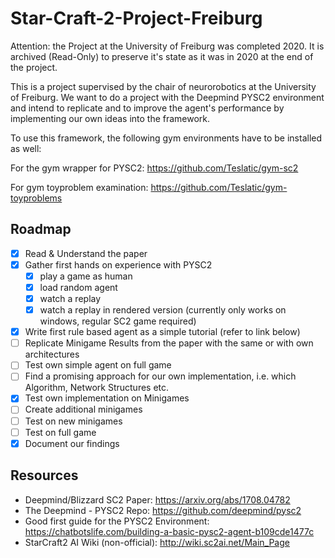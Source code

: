 # Star-Craft-2-Project-Freiburg

Attention: the Project at the University of Freiburg was completed 2020. It is archived (Read-Only) to preserve it's state as it was in 2020 at the end of the project.

This is a project supervised by the chair of neurorobotics at the University of Freiburg. We want to do a project with the Deepmind PYSC2 environment and intend to replicate and to improve the agent's performance by implementing our own ideas into the framework.

To use this framework, the following gym environments have to be installed as well:

For the gym wrapper for PYSC2: https://github.com/Teslatic/gym-sc2

For gym toyproblem examination: https://github.com/Teslatic/gym-toyproblems


## Roadmap
- [x] Read & Understand the paper
- [x] Gather first hands on experience with PYSC2
  - [x] play a game as human
  - [x] load random agent
  - [x] watch a replay
  - [x] watch a replay in rendered version (currently only works on windows, regular SC2 game required)
- [x] Write first rule based agent as a simple tutorial (refer to link below)
- [ ] Replicate Minigame Results from the paper with the same or with own architectures
- [ ] Test own simple agent on full game
- [ ] Find a promising approach for our own implementation, i.e. which Algorithm, Network Structures etc.
- [x] Test own implementation on Minigames
- [ ] Create additional minigames
- [ ] Test on new minigames
- [ ] Test on full game
- [x] Document our findings

## Resources

- Deepmind/Blizzard SC2 Paper: https://arxiv.org/abs/1708.04782
- The Deepmind - PYSC2 Repo: https://github.com/deepmind/pysc2
- Good first guide for the PYSC2 Environment: https://chatbotslife.com/building-a-basic-pysc2-agent-b109cde1477c
- StarCraft2 AI Wiki (non-official): http://wiki.sc2ai.net/Main_Page
